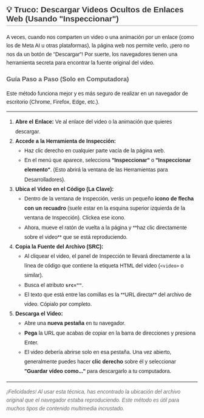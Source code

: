 <h2 style="font-family: Arial, sans-serif; color: #333; border-bottom: 2px solid #ccc; padding-bottom: 5px;">
  💡 Truco: Descargar Videos Ocultos de Enlaces Web (Usando "Inspeccionar")
</h2>

<p style="font-family: Arial, sans-serif; line-height: 1.6;">
  A veces, cuando nos comparten un video o una animación por un enlace (como los de Meta AI u otras plataformas), la página web nos permite verlo, ¡pero no nos da un botón de "Descargar"! Por suerte, los navegadores tienen una herramienta secreta para encontrar la fuente original del video.
</p>

<h3 style="font-family: Arial, sans-serif; color: #555;">
  Guía Paso a Paso (Solo en Computadora)
</h3>

<p style="font-family: Arial, sans-serif; line-height: 1.6;">
  Este método funciona mejor y es más seguro de realizar en un navegador de escritorio (Chrome, Firefox, Edge, etc.).
</p>

<hr>

<ol style="font-family: Arial, sans-serif; line-height: 1.8;">
  <li>
    <strong>Abre el Enlace:</strong> Ve al enlace del video o la animación que quieres descargar.
  </li>
  <li>
    <strong>Accede a la Herramienta de Inspección:</strong>
    <ul>
      <li>
        Haz clic derecho en cualquier parte vacía de la página web.
      </li>
      <li>
        En el menú que aparece, selecciona <strong>"Inspeccionar"</strong> o <strong>"Inspeccionar elemento"</strong>. (Esto abrirá la ventana de las Herramientas para Desarrolladores).
      </li>
    </ul>
  </li>
  <li>
    <strong>Ubica el Video en el Código (La Clave):</strong>
    <ul>
      <li>
        Dentro de la ventana de Inspección, verás un pequeño <strong>icono de flecha con un recuadro</strong> (suele estar en la esquina superior izquierda de la ventana de Inspección). Clickea ese icono.
      </li>
      <li>
        Ahora, mueve el ratón de vuelta a la página y **haz clic directamente sobre el video** que se está reproduciendo.
      </li>
    </ul>
  </li>
  <li>
    <strong>Copia la Fuente del Archivo (SRC):</strong>
    <ul>
      <li>
        Al cliquear el video, el panel de Inspección te llevará directamente a la línea de código que contiene la etiqueta HTML del video (<code>&lt;video&gt;</code> o similar).
      </li>
      <li>
        Busca el atributo <strong><code>src=""</code></strong>.
      </li>
      <li>
        El texto que está entre las comillas es la **URL directa** del archivo de video. Cópialo por completo.
      </li>
    </ul>
  </li>
  <li>
    <strong>Descarga el Video:</strong>
    <ul>
      <li>
        Abre una <strong>nueva pestaña</strong> en tu navegador.
      </li>
      <li>
        <strong>Pega</strong> la URL que acabas de copiar en la barra de direcciones y presiona Enter.
      </li>
      <li>
        El video debería abrirse solo en esa pestaña. Una vez abierto, generalmente puedes hacer <strong>clic derecho</strong> sobre él y seleccionar <strong>"Guardar vídeo como..."</strong> para descargarlo a tu computadora.
      </li>
    </ul>
  </li>
</ol>

<hr>

<p style="font-family: Arial, sans-serif; line-height: 1.6; font-style: italic; color: #666;">
  ¡Felicidades! Al usar esta técnica, has encontrado la ubicación del archivo original que el navegador estaba reproduciendo. Este método es útil para muchos tipos de contenido multimedia incrustado.
</p>

